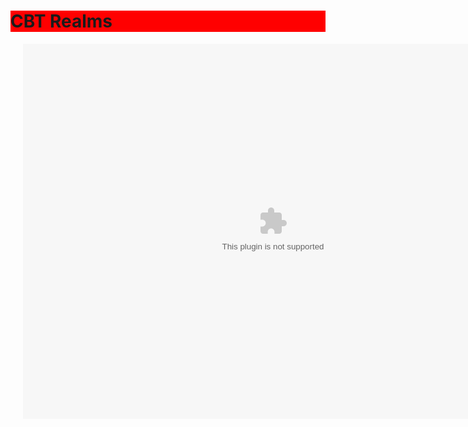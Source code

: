 <html>
  <head>
    <meta name="viewport" content="width=device-width, initial-scale=1">
    <title>CBT Realms</title>
    <div id='stars'></div>
    <div id='stars2'></div>
    <div id='stars3'></div>
    <h1 id="grad1" style="background-color: red;">CBT Realms</h1>
  </head>
  <link rel="stylesheet" href="index.css">
  <center>
  <body>
    <object>
      <div style="position:relative;">
      <div style="position:absolute; top:0px; left:20px; z-index:1; padding:0px;">
      <embed src="https://cbtrealms.github.io/CBTRealms.swf" 
             width="800" 
             height="600" 
             pluginspace="http://www.macromedia.com/go/getflashplayer"
             wmode="none"
             >
      </embed>
      </div>
      </div>
    </body>
  </center>
</html>
